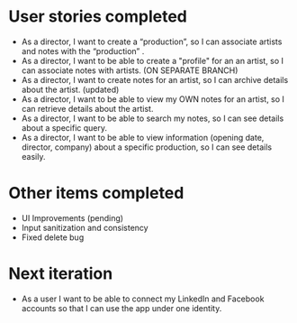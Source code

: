 # User stories completed
* As a director, I want to create a “production”, so I can associate artists and notes with the “production” .
* As a director, I want to be able to create a "profile" for an an artist, so I can associate notes with artists. (ON SEPARATE BRANCH)
* As a director, I want to create notes for an artist, so I can archive details about the artist. (updated)
* As a director, I want to be able to view my OWN notes for an artist, so I can retrieve details about the artist.
* As a director, I want to be able to search my notes, so I can see details about a specific query. 
* As a director, I want to be able to view information (opening date, director, company) about a specific production, so I can see details easily.

# Other items completed
* UI Improvements (pending)
* Input sanitization and consistency
* Fixed delete bug

# Next iteration
* As a user I want to be able to connect my LinkedIn and Facebook accounts so that I can use the app under one identity.
